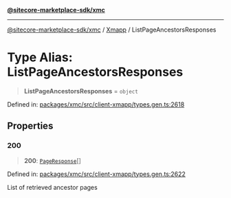 [**@sitecore-marketplace-sdk/xmc**](../../../../README.md)

***

[@sitecore-marketplace-sdk/xmc](../../../../README.md) / [Xmapp](../README.md) / ListPageAncestorsResponses

# Type Alias: ListPageAncestorsResponses

> **ListPageAncestorsResponses** = `object`

Defined in: [packages/xmc/src/client-xmapp/types.gen.ts:2618](https://github.com/Sitecore/marketplace-sdk/blob/893df143248e67d8c66e942a96045542130259a0/packages/xmc/src/client-xmapp/types.gen.ts#L2618)

## Properties

### 200

> **200**: [`PageResponse`](PageResponse.md)[]

Defined in: [packages/xmc/src/client-xmapp/types.gen.ts:2622](https://github.com/Sitecore/marketplace-sdk/blob/893df143248e67d8c66e942a96045542130259a0/packages/xmc/src/client-xmapp/types.gen.ts#L2622)

List of retrieved ancestor pages

